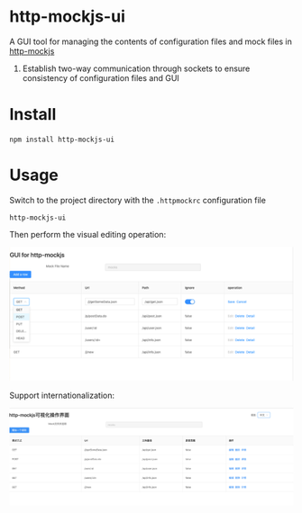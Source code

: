 # http-mockjs-ui

A GUI tool for managing the contents of configuration files and mock files in [http-mockjs](https://github.com/brizer/http-mocker)

1. Establish two-way communication through sockets to ensure consistency of configuration files and GUI

# Install

```
npm install http-mockjs-ui
```

# Usage
Switch to the project directory with the `.httpmockrc` configuration file

```
http-mockjs-ui

```

Then perform the visual editing operation:

![](https://raw.githubusercontent.com/brizer/graph-bed/master/img/20190605142856.png)

Support internationalization:

![](https://raw.githubusercontent.com/brizer/graph-bed/master/img/20190606135409.png)